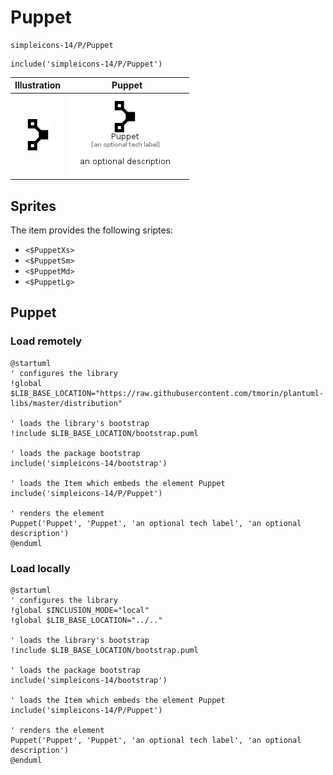# Puppet


```text
simpleicons-14/P/Puppet
```

```text
include('simpleicons-14/P/Puppet')
```



| Illustration | Puppet |
| :---: | :---: |
| ![illustration for Illustration](../../simpleicons-14/P/Puppet.png) | ![illustration for Puppet](../../simpleicons-14/P/Puppet.Local.png) |



## Sprites
The item provides the following sriptes:

- `<$PuppetXs>`
- `<$PuppetSm>`
- `<$PuppetMd>`
- `<$PuppetLg>`





## Puppet

### Load remotely
```plantuml
@startuml
' configures the library
!global $LIB_BASE_LOCATION="https://raw.githubusercontent.com/tmorin/plantuml-libs/master/distribution"

' loads the library's bootstrap
!include $LIB_BASE_LOCATION/bootstrap.puml

' loads the package bootstrap
include('simpleicons-14/bootstrap')

' loads the Item which embeds the element Puppet
include('simpleicons-14/P/Puppet')

' renders the element
Puppet('Puppet', 'Puppet', 'an optional tech label', 'an optional description')
@enduml
```

### Load locally
```plantuml
@startuml
' configures the library
!global $INCLUSION_MODE="local"
!global $LIB_BASE_LOCATION="../.."

' loads the library's bootstrap
!include $LIB_BASE_LOCATION/bootstrap.puml

' loads the package bootstrap
include('simpleicons-14/bootstrap')

' loads the Item which embeds the element Puppet
include('simpleicons-14/P/Puppet')

' renders the element
Puppet('Puppet', 'Puppet', 'an optional tech label', 'an optional description')
@enduml
```

